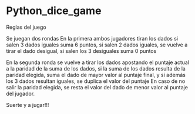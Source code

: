 # Python_dice_game

Reglas del juego 

Se juegan dos rondas
En la primera ambos jugadores tiran los dados
si salen 3 dados iguales suma 6 puntos, si salen 2 dados iguales, se
vuelve a tirar el dado desigual, si salen los 3 desiguales suma 0 puntos

En la segunda ronda se vuelve a tirar los dados apostando el puntaje actual
a la paridad de la suma de los dados, si la suma de los dados resulta de la
paridad elegida, suma el dado de mayor valor al puntaje final, y si además
los 3 dados resultan iguales, se duplica el valor del puntaje
En caso de no salir la paridad elegida, se resta el valor del dado de menor
valor al puntaje del jugador.

Suerte y a jugar!!!